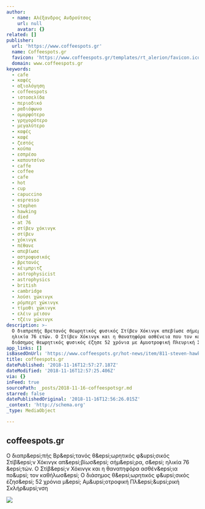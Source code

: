 ```yaml
---
author:
  - name: Αλέξανδρος Ανδρούτσος
    url: null
    avatar: {}
related: []
publisher:
  url: 'https://www.coffeespots.gr'
  name: Coffeespots.gr
  favicon: 'https://www.coffeespots.gr/templates/rt_alerion/favicon.ico'
  domain: www.coffeespots.gr
keywords:
  - cafe
  - καφές
  - αξιολόγηση
  - coffeespots
  - ιστοσελίδα
  - περιοδικό
  - ραδιόφωνο
  - ομορφότερο
  - γρηγορότερο
  - μεγαλύτερο
  - καφές
  - καφέ
  - ζεστός
  - κούπα
  - εσπρέσο
  - καπουτσίνο
  - caffe
  - coffee
  - cafe
  - hot
  - cup
  - capuccino
  - espresso
  - stephen
  - hawking
  - died
  - at 76
  - στίβεν χόκινγκ
  - στίβεν
  - χόκινγκ
  - πέθανε
  - απεβίωσε
  - αστροφυσικός
  - βρετανός
  - κέιμπριτζ
  - astrophysicist
  - astrophysics
  - british
  - cambridge
  - λούσι χώκινγκ
  - ρόμπερτ χώκινγκ
  - τίμοθι χώκινγκ
  - ελέιν μέισον
  - τζέιν χώκινγκ
description: >-
  Ο διαπρεπής Bρετανός θεωρητικός φυσικός Στίβεν Χόκινγκ απεβίωσε σήμερα, σε
  ηλικία 76 ετών. O Στίβεν Χόκινγκ και η θανατηφόρα ασθένεια που τον καθήλωσε Ο
  διάσημος θεωρητικός φυσικός έζησε 52 χρόνια με Αμυοτροφική Πλευρική Σκλήρυνση
app_links: []
isBasedOnUrl: 'https://www.coffeespots.gr/hot-news/item/811-steven-hawking-died'
title: coffeespots.gr
datePublished: '2018-11-16T12:57:27.187Z'
dateModified: '2018-11-16T12:57:25.406Z'
via: {}
inFeed: true
sourcePath: _posts/2018-11-16-coffeespotsgr.md
starred: false
datePublishedOriginal: '2018-11-16T12:56:26.015Z'
_context: 'http://schema.org'
_type: MediaObject

---
```

<article style=""><h1>coffeespots.gr</h1><p>Ο διαπρ&amp;epsi;πής Bρ&amp;epsi;τανός θ&amp;epsi;ωρητικός φ&amp;upsi;σικός Στίβ&amp;epsi;ν Χόκινγκ απ&amp;epsi;βίωσ&amp;epsi; σήμ&amp;epsi;ρα, σ&amp;epsi; ηλικία 76 &amp;epsi;τών. O Στίβ&amp;epsi;ν Χόκινγκ και η θανατηφόρα ασθέν&amp;epsi;ια πο&amp;upsi; τον καθήλωσ&amp;epsi; Ο διάσημος θ&amp;epsi;ωρητικός φ&amp;upsi;σικός έζησ&amp;epsi; 52 χρόνια μ&amp;epsi; Αμ&amp;upsi;οτροφική Πλ&amp;epsi;&amp;upsi;ρική Σκλήρ&amp;upsi;νση</p><img src="https://www.coffeespots.gr/media/k2/items/cache/6af8f580e799444e5a52119018e87a65_XL.jpg" /></article>